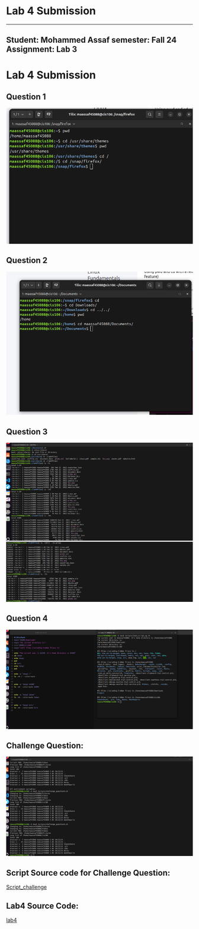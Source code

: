 # Lab 4 Submission

---
Student: Mohammed Assaf
semester: Fall 24
Assignment: Lab 3
---

# Lab 4 Submission

## Question 1 
![q1](q1.png)

## Question 2
![q2](q2.png)

## Question 3
![q3](q3.png)
![q3.2](q3.2.png)

## Question 4
![q4](q4.png)

## Challenge Question:
![challenge_question](challenge_questionScript.png)

## Script Source code for Challenge Question:
[Script_challenge](challenge_question4.sh)

## Lab4 Source Code:
[lab4](lab4_script_og.sh)